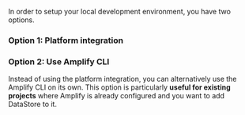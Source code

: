 In order to setup your local development environment, you have two options.

### Option 1: Platform integration

<inline-fragment platform="js" src="~/lib/datastore/fragments/js/getting-started/30_platformIntegration.md"></inline-fragment>
<inline-fragment platform="android" src="~/lib/datastore/fragments/android/getting-started/30_platformIntegration.md"></inline-fragment>
<inline-fragment platform="flutter" src="~/lib/datastore/fragments/flutter/getting-started/30_platformIntegration.md"></inline-fragment>

### Option 2: Use Amplify CLI

Instead of using the platform integration, you can alternatively use the Amplify CLI on its own. This option is particularly **useful for existing projects** where Amplify is already configured and you want to add DataStore to it.

<inline-fragment src="~/lib/datastore/fragments/native_common/setup-env-cli.md"></inline-fragment>